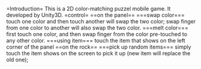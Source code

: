 =Introduction=
This is a 2D color-matching puzzel mobile game. It developed by Unity3D.
=control=
	==on the panel==
		===swap color===
			touch one color and then touch another will swap the two color;
			swap finger from one color to another will also swap the two color.
		===melt color===
			first touch one color, and then swap finger from the color pre-touched to any other color.
		===using item===
			touch the item that shows on the left corner of the panel
	==on the rock==
		===pick up random items===
			simply touch the item shows on the screen to pick it up (new item will replace the old one);
	
